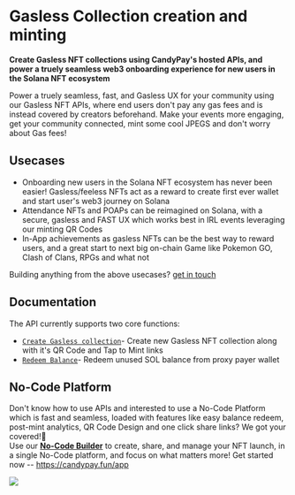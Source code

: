 # Gasless Collection creation and minting

**Create Gasless NFT collections using CandyPay's hosted APIs, and power a truely seamless web3 onboarding experience for new users in the Solana NFT ecosystem**

Power a truely seamless, fast, and Gasless UX for your community using our Gasless NFT APIs, where end users don't pay any gas fees and is instead covered by creators beforehand. Make your events more engaging, get your community connected, mint some cool JPEGS and don't worry about Gas fees! 

## Usecases

- Onboarding new users in the Solana NFT ecosystem has never been easier! Gasless/feeless NFTs act as a reward to create first ever wallet and start user's web3 journey on Solana 
- Attendance NFTs and POAPs can be reimagined on Solana, with a secure, gasless and FAST UX which works best in IRL events leveraging our minting QR Codes
- In-App achievements as gasless NFTs can be the best way to reward users, and a great start to next big on-chain Game like Pokemon GO, Clash of Clans, RPGs and what not

Building anything from the above usecases? [get in touch](https://twitter.com/candypayfun)

## Documentation

The API currently supports two core functions:

- [`Create Gasless collection`](https://docs.candypay.fun/docs/api/gasless/create-gasless-collection)- Create new Gasless NFT collection along with it's QR Code and Tap to Mint links
- [`Redeem Balance`](https://docs.candypay.fun/docs/api/gasless/redeem-balance)- Redeem unused SOL balance from proxy payer wallet

## No-Code Platform

Don't know how to use APIs and interested to use a No-Code Platform which is fast and seamless, loaded with features like easy balance redeem, post-mint analytics, QR Code Design and one click share links? We got your covered!💫<br/>
Use our [**No-Code Builder**](https://candypay.fun/app) to create, share, and manage your NFT launch, in a single No-Code platform, and focus on what matters more! Get started now -- https://candypay.fun/app 

![](https://res.cloudinary.com/dtzqgftjk/image/upload/v1664828665/Screenshot_2022-10-04_015415_liomoj.png)